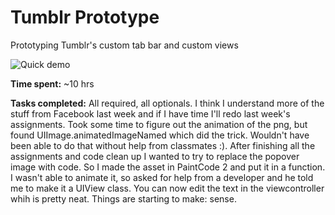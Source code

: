 Tumblr Prototype
=================

Prototyping Tumblr's custom tab bar and custom views


![Quick demo](http://i.imgur.com/vhlSgQ5.gif)



**Time spent:** ~10 hrs

**Tasks completed:** All required, all optionals. I think I understand more of the stuff from Facebook last week and if I have time I'll redo last week's assignments. Took some time to figure out the animation of the png, but found UIImage.animatedImageNamed which did the trick. Wouldn't have been able to do that without help from classmates :). After finishing all the assignments and code clean up I wanted to try to replace the popover image with code. So I made the asset in PaintCode 2 and put it in a function. I wasn't able to animate it, so asked for help from a developer and he told me to make it a UIView class. You can now edit the text in the viewcontroller whih is pretty neat. Things are starting to make: sense.
